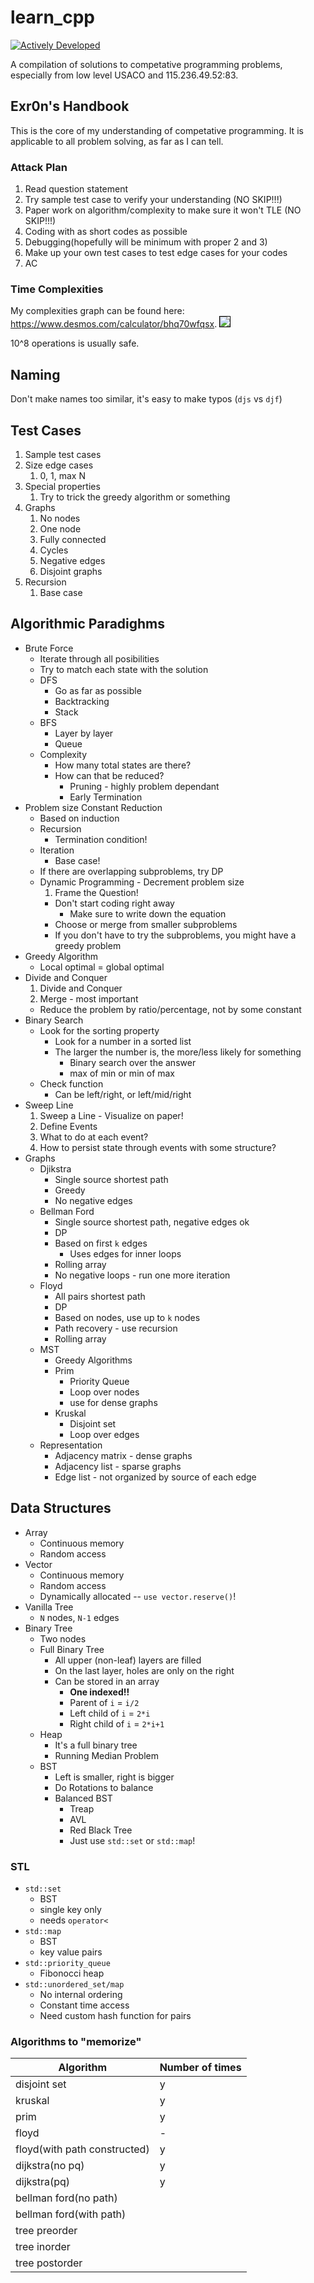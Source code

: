 # learn_cpp

[![Actively Developed](https://img.shields.io/badge/Maintenance%20Level-Actively%20Developed-brightgreen.svg)](https://gist.github.com/cheerfulstoic/d107229326a01ff0f333a1d3476e068d)

A compilation of solutions to competative programming problems, especially from low level USACO and 115.236.49.52:83.

## Exr0n's Handbook

This is the core of my understanding of competative programming. It is applicable to all problem solving, as far as I can tell.

### Attack Plan

1. Read question statement
1. Try sample test case to verify your understanding (NO SKIP!!!)
1. Paper work on algorithm/complexity to make sure it won't TLE (NO SKIP!!!)
1. Coding with as short codes as possible
1. Debugging(hopefully will be minimum with proper 2 and 3)
1. Make up your own test cases to test edge cases for your codes
1. AC

### Time Complexities

My complexities graph can be found here: <https://www.desmos.com/calculator/bhq70wfqsx>.
<img src="./notes/random_intuitions/time_complexity.png" style="border: 1px solid black;">

10^8 operations is usually safe.

## Naming

Don't make names too similar, it's easy to make typos (`djs` vs `djf`)

## Test Cases

1. Sample test cases
2. Size edge cases
   1. 0, 1, max N
3. Special properties
   1. Try to trick the greedy algorithm or something
4. Graphs
   1. No nodes
   2. One node
   3. Fully connected
   4. Cycles
   5. Negative edges
   6. Disjoint graphs
5. Recursion
   1. Base case

## Algorithmic Paradighms

- Brute Force
    - Iterate through all posibilities
    - Try to match each state with the solution
    - DFS
        - Go as far as possible
        - Backtracking
        - Stack
    - BFS
        - Layer by layer
        - Queue
    - Complexity
        - How many total states are there?
        - How can that be reduced?
            - Pruning - highly problem dependant
            - Early Termination
- Problem size Constant Reduction
    - Based on induction
    - Recursion
        - Termination condition!
    - Iteration
        - Base case!
    - If there are overlapping subproblems, try DP
    - Dynamic Programming - Decrement problem size
        1. Frame the Question!
        - Don't start coding right away
            - Make sure to write down the equation
        - Choose or merge from smaller subproblems
        - If you don't have to try the subproblems, you might have a greedy problem
- Greedy Algorithm
    - Local optimal = global optimal
- Divide and Conquer
    1. Divide and Conquer
    1. Merge - most important
    - Reduce the problem by ratio/percentage, not by some constant
- Binary Search
    - Look for the sorting property
        - Look for a number in a sorted list
        - The larger the number is, the more/less likely for something
            - Binary search over the answer
            - max of min or min of max
    - Check function
        - Can be left/right, or left/mid/right
- Sweep Line
    1. Sweep a Line - Visualize on paper!
    1. Define Events
    1. What to do at each event?
    1. How to persist state through events with some structure?
- Graphs
    - Djikstra
        - Single source shortest path
        - Greedy
        - No negative edges
    - Bellman Ford
        - Single source shortest path, negative edges ok
        - DP
        - Based on first `k` edges
            - Uses edges for inner loops
        - Rolling array
        - No negative loops - run one more iteration
    - Floyd
        - All pairs shortest path
        - DP
        - Based on nodes, use up to `k` nodes
        - Path recovery - use recursion
        - Rolling array
    - MST
        - Greedy Algorithms
        - Prim
            - Priority Queue
            - Loop over nodes
            - use for dense graphs
        - Kruskal
            - Disjoint set
            - Loop over edges
    - Representation
        - Adjacency matrix - dense graphs
        - Adjacency list - sparse graphs
        - Edge list - not organized by source of each edge

## Data Structures
- Array
    - Continuous memory
    - Random access
- Vector
    - Continuous memory
    - Random access
    - Dynamically allocated -- `use vector.reserve()`!
- Vanilla Tree
    - `N` nodes, `N-1` edges
- Binary Tree
    - Two nodes
    - Full Binary Tree
        - All upper (non-leaf) layers are filled
        - On the last layer, holes are only on the right
        - Can be stored in an array
            - **One indexed!!**
            - Parent of `i` = `i/2`
            - Left child of `i` = `2*i`
            - Right child of `i` = `2*i+1`
    - Heap
        - It's a full binary tree
        - Running Median Problem
    - BST
        - Left is smaller, right is bigger
        - Do Rotations to balance
        - Balanced BST
            - Treap
            - AVL
            - Red Black Tree
            - Just use `std::set` or `std::map`!
### STL
- `std::set`
    - BST
    - single key only
    - needs `operator<`
- `std::map`
    - BST
    - key value pairs
- `std::priority_queue`
    - Fibonocci heap
- `std::unordered_set/map`
    - No internal ordering
    - Constant time access
    - Need custom hash function for pairs

### Algorithms to "memorize"
| Algorithm | Number of times |
|-----------|-----------------|
disjoint set 					| y
kruskal 						| y
prim 							| y
floyd 							| -
floyd(with path constructed) 	| y
dijkstra(no pq) 				| y
dijkstra(pq) 					| y
bellman ford(no path) 			| 
bellman ford(with path) 		| 
tree preorder 					| 
tree inorder 					| 
tree postorder 					| 


